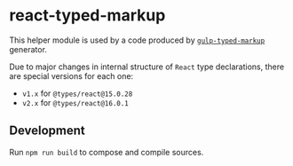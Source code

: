 # react-typed-markup

This helper module is used by a code 
produced by [`gulp-typed-markup`](https://github.com/nocheinarbeiter/gulp-typed-markup) generator.

Due to major changes in internal structure of `React` type declarations,
there are special versions for each one: 
* `v1.x` for `@types/react@15.0.28`
* `v2.x` for `@types/react@16.0.1`

## Development
Run `npm run build` to compose and compile sources.
